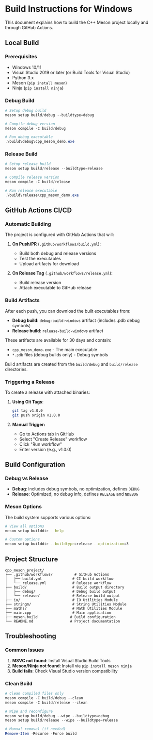 # Build Instructions for Windows

This document explains how to build the C++ Meson project locally and through GitHub Actions.

## Local Build

### Prerequisites

- Windows 10/11
- Visual Studio 2019 or later (or Build Tools for Visual Studio)
- Python 3.x
- Meson (`pip install meson`)
- Ninja (`pip install ninja`)

### Debug Build

```powershell
# Setup debug build
meson setup build/debug --buildtype=debug

# Compile debug version
meson compile -C build/debug

# Run debug executable
.\build\debug\cpp_meson_demo.exe
```

### Release Build

```powershell
# Setup release build
meson setup build/release --buildtype=release

# Compile release version
meson compile -C build/release

# Run release executable
.\build\release\cpp_meson_demo.exe
```

## GitHub Actions CI/CD

### Automatic Building

The project is configured with GitHub Actions that will:

1. **On Push/PR** (`.github/workflows/build.yml`):

   - Build both debug and release versions
   - Test the executables
   - Upload artifacts for download

2. **On Release Tag** (`.github/workflows/release.yml`):
   - Build release version
   - Attach executable to GitHub release

### Build Artifacts

After each push, you can download the built executables from:

- **Debug build**: `debug-build-windows` artifact (includes .pdb debug symbols)
- **Release build**: `release-build-windows` artifact

These artifacts are available for 30 days and contain:

- `cpp_meson_demo.exe` - The main executable
- `*.pdb` files (debug builds only) - Debug symbols

Build artifacts are created from the `build/debug` and `build/release` directories.

### Triggering a Release

To create a release with attached binaries:

1. **Using Git Tags:**

   ```bash
   git tag v1.0.0
   git push origin v1.0.0
   ```

2. **Manual Trigger:**
   - Go to Actions tab in GitHub
   - Select "Create Release" workflow
   - Click "Run workflow"
   - Enter version (e.g., v1.0.0)

## Build Configuration

### Debug vs Release

- **Debug**: Includes debug symbols, no optimization, defines `DEBUG`
- **Release**: Optimized, no debug info, defines `RELEASE` and `NDEBUG`

### Meson Options

The build system supports various options:

```bash
# View all options
meson setup builddir --help

# Custom options
meson setup builddir --buildtype=release --optimization=3
```

## Project Structure

```
cpp_meson_project/
├── .github/workflows/          # GitHub Actions
│   ├── build.yml              # CI build workflow
│   └── release.yml            # Release workflow
├── build/                     # Build output directory
│   ├── debug/                 # Debug build output
│   └── release/               # Release build output
├── io/                        # IO Utilities Module
├── stringm/                   # String Utilities Module
├── maths/                     # Math Utilities Module
├── main.cpp                   # Main application
├── meson.build               # Build configuration
└── README.md                 # Project documentation
```

## Troubleshooting

### Common Issues

1. **MSVC not found**: Install Visual Studio Build Tools
2. **Meson/Ninja not found**: Install via `pip install meson ninja`
3. **Build fails**: Check Visual Studio version compatibility

### Clean Build

```powershell
# Clean compiled files only
meson compile -C build/debug --clean
meson compile -C build/release --clean

# Wipe and reconfigure
meson setup build/debug --wipe --buildtype=debug
meson setup build/release --wipe --buildtype=release

# Manual removal (if needed)
Remove-Item -Recurse -Force build
```
